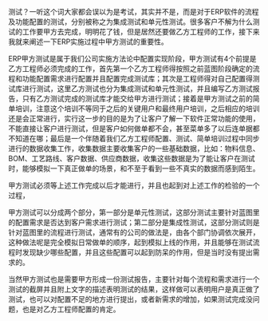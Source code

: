 测试？一听这个词大家都会误以为是考试，其实并不是，而是对于ERP软件的流程及功能配置的测试，分别被称之为集成测试和单元性测试。很多客户不解为什么测试的工作要甲方去完成，明明花了钱，但是居然还要做乙方工程师的工作，接下来我就来阐述一下ERP实施过程中甲方测试的重要性。

ERP甲方测试是属于我们公司实施方法论中配置实现阶段，甲方测试有4个前提是乙方工程师必须完成的工作，首先第一个乙方工程师得按照之前蓝图阶段确定的流程和功能配置需求进行配置并且配置完成测试库；其次是工程师得对自己配置得测试库进行测试，这里乙方测试也分为集成测试和单元性测试，并且编写乙方测试报告，只有乙方测试完成的测试库才能交给甲方进行测试；接着是甲方测试之前的简单培训，注意这个培训不等同于之后的关键用户和最终用户培训，之后相应的培训还是会正常进行，实行这一步的目的是为了让客户了解一下软件正常功能的使用，不能直接让客户进行测试，但是客户如何做单都不会，甚至菜单多了以后连单据都不知道在哪；最后是一个伴随着我们乙方工程师配置、测试、简单培训过程中同步进行的数据收集工作，收集数据主要收集客户的一些基础数据，比如：物料信息、BOM、工艺路线、客户数据、供应商数据，收集这些数据是为了能让客户在测试时，能够模拟一下真正做单的场景，和不至于看到一些不真实的数据而感到陌生。

甲方测试必须等上述工作完成以后才能进行，并且也起到对上述工作的检验的一个过程，

甲方测试可以分成两个部分，第一部分是单元性测试，这部分测试主要针对蓝图里的配置需求是否达到客户需求进行测试；第二部分是集成性测试，这部分测试则是针对蓝图里的流程进行测试，通常有的公司的做法是，由各个部门协调依次展开，这种做法呢是完全模拟日常做单的顺序，起到模拟上线的作用，并且能够在测试流程时发现缺少哪些配置，并且这些配置可以起到防呆的作用，但是当时没有提出需求的。

当然甲方测试也是需要甲方形成一份测试报告，主要针对每个流程和需求进行一个测试的截屏并且附上文字的描述表明测试的结果，这样做可以表明用户是真正做了测试，也可以对配置不足的地方进行提出，或者新需求的增加，如果测试完成没问题，也是对乙方工程师配置的肯定。
